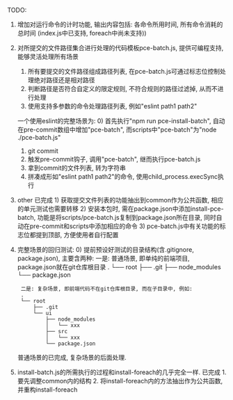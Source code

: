TODO:

1. 增加对运行命令的计时功能, 输出内容包括: 各命令所用时间, 所有命令消耗的总时间 (index.js中已支持, foreach中尚未支持))
2. 对所提交的文件路径集合进行处理的代码模板pce-batch.js, 提供可编程支持, 能够灵活处理所有场景
    1) 所有要提交的文件路径组成路径列表, 在pce-batch.js可通过标志位控制处理绝对路径还是相对路径
    2) 判断路径是否符合自定义的限定规则, 不符合规则的路径过滤掉, 从而不进行处理
    3) 使用支持多参数的命令处理路径列表, 例如"eslint path1 path2"

    一个使用eslint的完整场景为:
    0) 首先执行"npm run pce-install-batch", 自动在pre-commit数组中增加"pce-batch", 而scripts中"pce-batch"为"node ./pce-batch.js"
    1) git commit
    2) 触发pre-commit钩子, 调用"pce-batch", 继而执行pce-batch.js
    3) 拿到commit的文件列表, 转为字符串
    4) 拼凑成形如"eslint path1 path2"的命令, 使用child_process.execSync执行


3. other
    已完成  1) 获取提交文件列表的功能抽出到common作为公共函数, 相应的单元测试也需要转移
    2) 安装本包时, 需在package.json中添加install-pce-batch, 功能是将scripts/pce-batch.js复制到package.json所在目录, 同时自动在pre-commit和scripts中添加相应的命令
    3) pce-batch.js中有关功能的标志位都提到顶部, 方便使用者自行配置

4. 完整场景的回归测试:
    0) 提前预设好测试的目录结构(含.gitignore, package.json), 主要含两种:
        一是: 普通场景, 即单纯的前端项目, package.json就在git仓库根目录
        .
        └── root
            ├── .git
            ├── node_modules
            └── package.json

        二是: 复杂场景, 即前端代码不在git仓库根目录, 而在子目录中, 例如:
        .
        └── root
            ├── .git
            └── ui
                ├── node_modules
                │   └── xxx
                ├── src
                │   └── xxx
                └── package.json
    
    普通场景的已完成, 复杂场景的后面处理.

5. install-batch.js的所需执行的过程和install-foreach的几乎完全一样.
    已完成  1. 要先调整common内的结构
    2. 将install-foreach内的方法抽出作为公共函数, 并重构install-foreach


